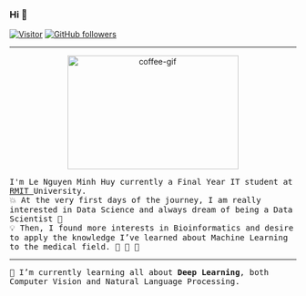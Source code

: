 ### Hi 👋


[![Visitor](https://visitor-badge.laobi.icu/badge?page_id=lenguyenminhhuy.lenguyenminhhuy)](https://github.com/lenguyenminhhuy) [![GitHub followers](https://img.shields.io/github/followers/lenguyenminhhuy.svg?style=social&label=Follow)](https://github.com/lenguyenminhhuy?tab=followers)

<hr/>
<p align="center">
<img alt="coffee-gif" width="300px" height="200px" src="https://images-wixmp-ed30a86b8c4ca887773594c2.wixmp.com/f/c83c004e-1370-4756-88e5-4071de797088/dds1ndp-69dbc70d-57e7-42ec-b66d-ba721437c54a.gif?token=eyJ0eXAiOiJKV1QiLCJhbGciOiJIUzI1NiJ9.eyJzdWIiOiJ1cm46YXBwOjdlMGQxODg5ODIyNjQzNzNhNWYwZDQxNWVhMGQyNmUwIiwiaXNzIjoidXJuOmFwcDo3ZTBkMTg4OTgyMjY0MzczYTVmMGQ0MTVlYTBkMjZlMCIsIm9iaiI6W1t7InBhdGgiOiJcL2ZcL2M4M2MwMDRlLTEzNzAtNDc1Ni04OGU1LTQwNzFkZTc5NzA4OFwvZGRzMW5kcC02OWRiYzcwZC01N2U3LTQyZWMtYjY2ZC1iYTcyMTQzN2M1NGEuZ2lmIn1dXSwiYXVkIjpbInVybjpzZXJ2aWNlOmZpbGUuZG93bmxvYWQiXX0.DY7OJ8ZVn92YMhsPJXJXBZmEF9lT6vuplqchQehNEIY" /></p>

<p>
  <samp>
    I'm Le Nguyen Minh Huy currently a Final Year IT student at <a href="http://www.rmit.edu.vn/"> RMIT </a> University. <br/>
  💥 At the very first days of the journey, I am really interested in Data Science and always dream of being a Data Scientist 💌 <br/> 
  💡 Then, I found more interests in Bioinformatics and desire to apply the knowledge I’ve learned about Machine Learning to the medical field. 🌟 💫 📍
  </samp>
</p>
<hr/>
<p>
  <samp>
    👀 I’m currently learning all about <b>Deep Learning</b>, both Computer Vision and Natural Language Processing.
    </samp>
</p>


